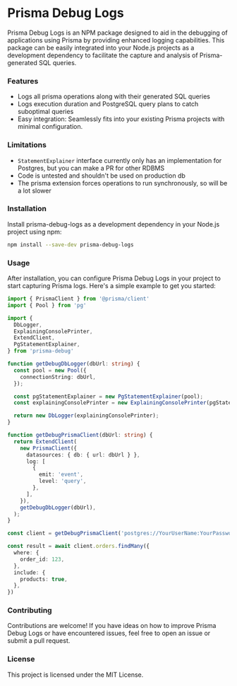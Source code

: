 # Prisma Debug Logs
Prisma Debug Logs is an NPM package designed to aid in the debugging of applications using Prisma by providing enhanced logging capabilities.
This package can be easily integrated into your Node.js projects as a development dependency to facilitate the capture and analysis of Prisma-generated SQL queries.

### Features
 - Logs all prisma operations along with their generated SQL queries
 - Logs execution duration and PostgreSQL query plans to catch suboptimal queries
 - Easy integration: Seamlessly fits into your existing Prisma projects with minimal configuration.

### Limitations
 - `StatementExplainer` interface currently only has an implementation for Postgres, but you can make a PR for other RDBMS
 - Code is untested and shouldn't be used on production db
 - The prisma extension forces operations to run synchronously, so will be a lot slower

### Installation
Install prisma-debug-logs as a development dependency in your Node.js project using npm:

```bash
npm install --save-dev prisma-debug-logs
```

### Usage
After installation, you can configure Prisma Debug Logs in your project to start capturing Prisma logs. Here's a simple example to get you started:

```typescript
import { PrismaClient } from '@prisma/client'
import { Pool } from 'pg'

import {
  DbLogger,
  ExplainingConsolePrinter,
  ExtendClient,
  PgStatementExplainer,
} from 'prisma-debug'

function getDebugDbLogger(dbUrl: string) {
  const pool = new Pool({
    connectionString: dbUrl,
  });

  const pgStatementExplainer = new PgStatementExplainer(pool);
  const explainingConsolePrinter = new ExplainingConsolePrinter(pgStatementExplainer);

  return new DbLogger(explainingConsolePrinter);
}

function getDebugPrismaClient(dbUrl: string) {
  return ExtendClient(
    new PrismaClient({
      datasources: { db: { url: dbUrl } },
      log: [
        {
          emit: 'event',
          level: 'query',
        },
      ],
    }),
    getDebugDbLogger(dbUrl),
  );
}

const client = getDebugPrismaClient('postgres://YourUserName:YourPassword@localhost:5432/YourDatabase')

const result = await client.orders.findMany({
  where: {
    order_id: 123,
  },
  include: {
    products: true,
  },
})
```

### Contributing
Contributions are welcome! If you have ideas on how to improve Prisma Debug Logs or have encountered issues, feel free to open an issue or submit a pull request.

### License
This project is licensed under the MIT License.
